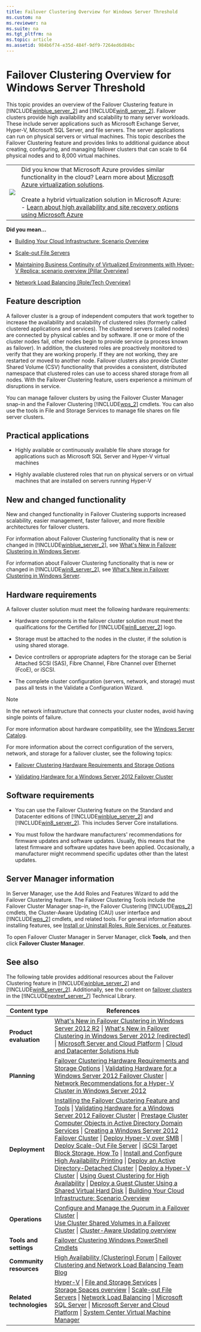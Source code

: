 ```yaml
---
title: Failover Clustering Overview for Windows Server Threshold
ms.custom: na
ms.reviewer: na
ms.suite: na
ms.tgt_pltfrm: na
ms.topic: article
ms.assetid: 984b6f74-e35d-484f-9df9-7264ed6d84bc
---
```

# Failover Clustering Overview for Windows Server Threshold
This topic provides an overview of the Failover Clustering feature in [!INCLUDE[winblue_server_2](includes/winblue_server_2_md.md)] and [!INCLUDE[win8_server_2](includes/win8_server_2_md.md)]. Failover clusters provide high availability and scalability to many server workloads. These include server applications such as Microsoft Exchange Server, Hyper\-V, Microsoft SQL Server, and file servers. The server applications can run on physical servers or virtual machines. This topic describes the Failover Clustering feature and provides links to additional guidance about creating, configuring, and managing failover clusters that can scale to 64 physical nodes and to 8,000 virtual machines.

|||
|-|-|
|![](b93f8edc-baa1-46ad-aed5-99c8690273c0)|Did you know that Microsoft Azure provides similar functionality in the cloud? Learn more about [Microsoft Azure virtualization solutions](http://aka.ms/f9bh7g).<br /><br />Create a hybrid virtualization solution in Microsoft Azure:<br />\- [Learn about high availability and site recovery options using Microsoft Azure](http://aka.ms/agl678)|

**Did you mean…**

-   [Building Your Cloud Infrastructure: Scenario Overview](assetId:///366a8096-18e8-44e8-9bb7-355d3781c4d5)

-   [Scale-out File Servers](assetId:///0a6029b2-9390-414f-b486-98d31d033ff0)

-   [Maintaining Business Continuity of Virtualized Environments with Hyper-V Replica: scenario overview [Pillar Overview]](assetId:///e9b0e9f5-db53-4c04-8923-4888a0427689)

-   [Network Load Balancing [Role/Tech Overview]](assetId:///bad6f3ac-ab94-425c-8a51-883765dc7f97)

## <a name="BKMK_OVER"></a>Feature description
A failover cluster is a group of independent computers that work together to increase the availability and scalability of clustered roles \(formerly called clustered applications and services\). The clustered servers \(called nodes\) are connected by physical cables and by software. If one or more of the cluster nodes fail, other nodes begin to provide service \(a process known as failover\). In addition, the clustered roles are proactively monitored to verify that they are working properly. If they are not working, they are restarted or moved to another node. Failover clusters also provide Cluster Shared Volume \(CSV\) functionality that provides a consistent, distributed namespace that clustered roles can use to access shared storage from all nodes. With the Failover Clustering feature, users experience a minimum of disruptions in service.

You can manage failover clusters by using the Failover Cluster Manager snap\-in and the Failover Clustering [!INCLUDE[wps_2](includes/wps_2_md.md)] cmdlets. You can also use the tools in File and Storage Services to manage file shares on file server clusters.

## <a name="BKMK_APP"></a>Practical applications

-   Highly available or continuously available file share storage for applications such as Microsoft SQL Server and Hyper\-V virtual machines

-   Highly available clustered roles that run on physical servers or on virtual machines that are installed on servers running Hyper\-V

## <a name="BKMK_NEW"></a>New and changed functionality
New and changed functionality in Failover Clustering supports increased scalability, easier management, faster failover, and more flexible architectures for failover clusters.

For information about Failover Clustering functionality that is new or changed in [!INCLUDE[winblue_server_2](includes/winblue_server_2_md.md)], see [What's New in Failover Clustering in Windows Server](assetId:///444c4ac3-9866-41ba-8888-8724777b8f0a).

For information about Failover Clustering functionality that is new or changed in [!INCLUDE[win8_server_2](includes/win8_server_2_md.md)], see [What's New in Failover Clustering in Windows Server](assetId:///444c4ac3-9866-41ba-8888-8724777b8f0a).

## <a name="BKMK_HARD"></a>Hardware requirements
A failover cluster solution must meet the following hardware requirements:

-   Hardware components in the failover cluster solution must meet the qualifications for the Certified for [!INCLUDE[win8_server_2](includes/win8_server_2_md.md)] logo.

-   Storage must be attached to the nodes in the cluster, if the solution is using shared storage.

-   Device controllers or appropriate adapters for the storage can be Serial Attached SCSI \(SAS\), Fibre Channel, Fibre Channel over Ethernet \(FcoE\), or iSCSI.

-   The complete cluster configuration \(servers, network, and storage\) must pass all tests in the Validate a Configuration Wizard.

> [!NOTE]
> In the network infrastructure that connects your cluster nodes, avoid having single points of failure.

For more information about hardware compatibility, see the [Windows Server Catalog](http://go.microsoft.com/fwlink/p/?linkid=139145).

For more information about the correct configuration of the servers, network, and storage for a failover cluster, see the following topics:

-   [Failover Clustering Hardware Requirements and Storage Options](assetId:///c72342a0-7bf8-4e42-b8d2-b4a48659ba7c)

-   [Validating Hardware for a Windows Server 2012 Failover Cluster](assetId:///c05d69b4-1c61-4422-8409-4343a839478c)

## <a name="BKMK_SOFT"></a>Software requirements

-   You can use the Failover Clustering feature on the Standard and Datacenter editions of [!INCLUDE[winblue_server_2](includes/winblue_server_2_md.md)] and [!INCLUDE[win8_server_2](includes/win8_server_2_md.md)]. This includes Server Core installations.

-   You must follow the hardware manufacturers' recommendations for firmware updates and software updates. Usually, this means that the latest firmware and software updates have been applied. Occasionally, a manufacturer might recommend specific updates other than the latest updates.

## <a name="BKMK_INSTALL"></a>Server Manager information
In Server Manager, use the Add Roles and Features Wizard to add the Failover Clustering feature. The Failover Clustering Tools include the Failover Cluster Manager snap\-in, the Failover Clustering [!INCLUDE[wps_2](includes/wps_2_md.md)] cmdlets, the Cluster\-Aware Updating \(CAU\) user interface and [!INCLUDE[wps_2](includes/wps_2_md.md)] cmdlets, and related tools. For general information about installing features, see [Install or Uninstall Roles, Role Services, or Features](http://go.microsoft.com/fwlink/p/?LinkID=239563).

To open Failover Cluster Manager in Server Manager, click **Tools**, and then click **Failover Cluster Manager**.

## <a name="BKMK_LINKS"></a>See also
The following table provides additional resources about the Failover Clustering feature in [!INCLUDE[winblue_server_2](includes/winblue_server_2_md.md)] and [!INCLUDE[win8_server_2](includes/win8_server_2_md.md)]. Additionally, see the content on [failover clusters](http://technet.microsoft.com/library/ff182338(WS.10).aspx) in the [!INCLUDE[nextref_server_7](includes/nextref_server_7_md.md)] Technical Library.

|Content type|References|
|----------------|--------------|
|**Product evaluation**|[What's New in Failover Clustering in Windows Server 2012 R2](assetId:///444c4ac3-9866-41ba-8888-8724777b8f0a) &#124; [What's New in Failover Clustering in Windows Server 2012 [redirected]](assetId:///187d6191-4f92-4f98-9cae-c5e6d5b74e76) &#124; [Microsoft Server and Cloud Platform](http://www.microsoft.com/server-cloud/) &#124; [Cloud and Datacenter Solutions Hub](http://technet.microsoft.com/cloud/hh162047)|
|**Planning**|[Failover Clustering Hardware Requirements and Storage Options](assetId:///c72342a0-7bf8-4e42-b8d2-b4a48659ba7c) &#124; [Validating Hardware for a Windows Server 2012 Failover Cluster](assetId:///c05d69b4-1c61-4422-8409-4343a839478c) &#124; [Network Recommendations for a Hyper-V Cluster in Windows Server 2012](assetId:///4fb79ef2-829d-4313-a82a-f35d2e9b45e7)|
|**Deployment**|[Installing the Failover Clustering Feature and Tools](http://go.microsoft.com/fwlink/p/?LinkId=253342) &#124; [Validating Hardware for a Windows Server 2012 Failover Cluster](assetId:///c05d69b4-1c61-4422-8409-4343a839478c) &#124; [Prestage Cluster Computer Objects in Active Directory Domain Services](assetId:///42eca3f8-299a-4e04-b8fc-9b3dde070f87) &#124; [Creating a Windows Server 2012 Failover Cluster](http://blogs.msdn.com/b/clustering/archive/2012/05/01/10299698.aspx) &#124; [Deploy Hyper-V over SMB](http://technet.microsoft.com/library/jj134187) &#124; [Deploy Scale-Out File Server](http://technet.microsoft.com/library/hh831359) &#124; [iSCSI Target Block Storage, How To](http://technet.microsoft.com/library/hh848268) &#124; [Install and Configure High Availability Printing](http://technet.microsoft.com/library/jj556313.aspx) &#124; [Deploy an Active Directory-Detached Cluster](assetId:///21bc89d4-e744-4a94-8ee2-a9d93c68a804) &#124; [Deploy a Hyper-V Cluster](assetId:///636c67f7-de15-4e23-ad6a-119a8d43d819) &#124; [Using Guest Clustering for High Availability](assetId:///839c30af-d036-42d1-a0f6-dcc82d61717a) &#124; [Deploy a Guest Cluster Using a Shared Virtual Hard Disk](assetId:///d25a2cb3-0932-47c9-b2e4-0e0c7ae9dd6a) &#124; [Building Your Cloud Infrastructure: Scenario Overview](assetId:///366a8096-18e8-44e8-9bb7-355d3781c4d5)|
|**Operations**|[Configure and Manage the Quorum in a Failover Cluster](assetId:///e5cef0e4-cf8e-48be-a5bc-2182d416fab1) &#124; <br />[Use Cluster Shared Volumes in a Failover Cluster](assetId:///c4ca6129-017c-484f-8bb5-7a4c54a38726) &#124; [Cluster-Aware Updating overview](assetId:///a8e6dfbb-9d98-4130-86ac-9f6f00241e02)|
|**Tools and settings**|[Failover Clustering Windows PowerShell Cmdlets](http://go.microsoft.com/fwlink/p/?LinkId=233200)|
|**Community resources**|[High Availability (Clustering) Forum](http://go.microsoft.com/fwlink/p/?LinkId=230641) &#124; [Failover Clustering and Network Load Balancing Team Blog](http://blogs.msdn.com/b/clustering/)|
|**Related technologies**|[Hyper-V](assetId:///5aad349f-ef06-464a-b36f-366fbb040143) &#124; [File and Storage Services](assetId:///4cb00829-8d05-4499-8adc-7506e159f857) &#124; <br />[Storage Spaces overview](assetId:///bbfe20d3-59c4-4826-82b4-90154b0b3457) &#124; [Scale-out File Servers](assetId:///0a6029b2-9390-414f-b486-98d31d033ff0) &#124; [Network Load Balancing](assetId:///bad6f3ac-ab94-425c-8a51-883765dc7f97) &#124; [Microsoft SQL Server](http://www.microsoft.com/sqlserver/default.aspx) &#124; [Microsoft Server and Cloud Platform](http://www.microsoft.com/server-cloud/) &#124; [System Center Virtual Machine Manager](http://technet.microsoft.com/systemcenter/vmm/default.aspx)|


